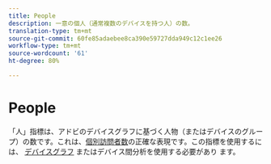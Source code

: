 ```yaml
---
title: People
description: 一意の個人（通常複数のデバイスを持つ人）の数。
translation-type: tm+mt
source-git-commit: 60fe85adaebee8ca390e59727dda949c12c1ee26
workflow-type: tm+mt
source-wordcount: '61'
ht-degree: 80%

---
```



# People

「人」指標は、アドビのデバイスグラフに基づく人物（またはデバイスのグループ）の数です。これは、[個別訪問者数](unique-visitors.md)の正確な表現です。この指標を使用するには、 [デバイスグラフ](https://docs.adobe.com/content/help/ja-JP/device-co-op/using/data/people.html) またはデバイス間分析を使用する必要があり [](../cda/overview.md)ます。
